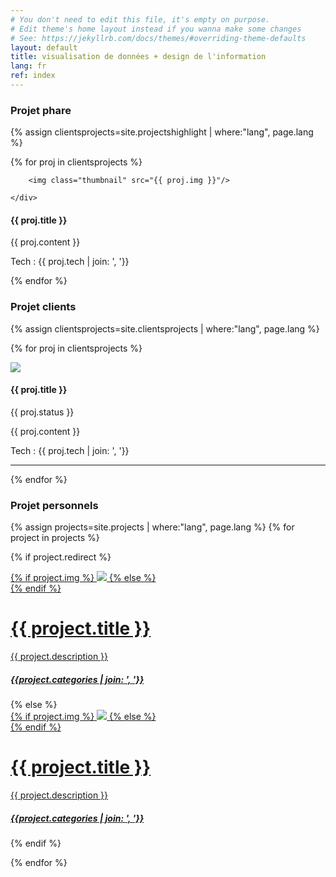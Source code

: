 ```yaml
---
# You don't need to edit this file, it's empty on purpose.
# Edit theme's home layout instead if you wanna make some changes
# See: https://jekyllrb.com/docs/themes/#overriding-theme-defaults
layout: default
title: visualisation de données + design de l'information
lang: fr
ref: index
---
```



<h3> Projet phare </h3>
{% assign clientsprojects=site.projectshighlight | where:"lang", page.lang %}

{% for proj in clientsprojects %}

<div class="clearfix">
  <div class="projecthighlight">
    <div class="thumbnail standard">

        <img class="thumbnail" src="{{ proj.img }}"/>

    </div>
  </div>

  <div class="projecthighlight darkgrid">
    <h4>{{ proj.title }}</h4>
    <p >{{ proj.content }}</p>
    <p class="description-text"> Tech : {{ proj.tech | join: ', '}} </p>
  </div>
</div>

{% endfor %}


<h3> Projet clients </h3>

{% assign clientsprojects=site.clientsprojects | where:"lang", page.lang %}

{% for proj in clientsprojects %}

<div class="clearfix">
  <div class="clientsprojects client-img">
    <div class="thumbnail half">
        <img class="thumbnail " src="{{ proj.img }}"/>
    </div>
  </div>
  <div class="clientsprojects client-text darkgrid ">
    <h4>{{ proj.title }}</h4>
    <p class="greytext"> {{ proj.status }} </p>
    <div class="client-description">{{ proj.content }}</div>
    <p class="description-text"> Tech : {{ proj.tech | join: ', '}} </p>
  </div>
</div>
<hr>
{% endfor %}




### Projet personnels
{% assign projects=site.projects | where:"lang", page.lang %}
{% for project in projects %}

{% if project.redirect %}
<div class="projectgrid">
    <div class="thumbnail standard">
        <a href="{{ project.redirect }}" target="_blank">
        {% if project.img %}
        <img class="thumbnail" src="{{ project.img }}"/>
        {% else %}
        <div class="thumbnail blankbox"></div>
        {% endif %}    
        <span>
            <h1>{{ project.title }}</h1>
            <p>{{ project.description }}</p>
            <h5><i>{{project.categories | join: ', '}}</i></h5>
        </span>
        </a>
    </div>
</div>
{% else %}

<div class="projectgrid">
    <div class="thumbnail">
        <a href="{{ site.baseurl }}{{ project.url }}">
        {% if project.img %}
        <img class="thumbnail" src="{{ project.img }}"/>
        {% else %}
        <div class="thumbnail blankbox"></div>
        {% endif %}    
        <span>
            <h1>{{ project.title }}</h1>
            <p>{{ project.description }}</p>
            <h5><i>{{project.categories | join: ', '}}</i></h5>
        </span>
        </a>
    </div>
</div>

{% endif %}

{% endfor %}
